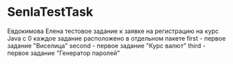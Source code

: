 # SenlaTestTask
Евдокимова Елена 
тестовое задание к заявке на регистрацию на курс Java с 0
каждое задание расположено в отдельном пакете
first - первое задание "Виселица"
second - первое задание "Курс валют"
third - первое задание "Генератор паролей"
